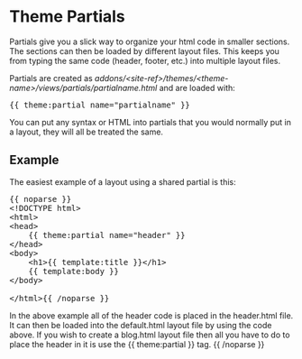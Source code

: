 # Theme Partials

Partials give you a slick way to organize your html code in smaller sections. The sections can then be loaded by different layout files. This keeps you from typing the same code (header, footer, etc.) into multiple layout files.

Partials are created as <dfn>addons/&lt;site-ref&gt;/themes/&lt;theme-name&gt;/views/partials/partialname.html</dfn> and are loaded with:

<pre>{{ theme:partial name="partialname" }}</pre>

You can put any syntax or HTML into partials that you would normally put in a layout, they will all be treated the same.

## Example

The easiest example of a layout using a shared partial is this:

<pre class="prettyprint">{{ noparse }}
&lt;!DOCTYPE html&gt;
&lt;html&gt;
&lt;head&gt;
	{{ theme:partial name=&quot;header&quot; }}
&lt;/head&gt;
&lt;body&gt;
	&lt;h1&gt;{{ template:title }}&lt;/h1&gt;
	{{ template:body }}
&lt;/body&gt;

&lt;/html&gt;{{ /noparse }}</pre>

In the above example all of the header code is placed in the header.html file. It can then be loaded into the default.html layout file by using the code above. If you wish to create a blog.html layout file then all you have to do to place the header in it is use the {{ theme:partial }} tag. {{ /noparse }}